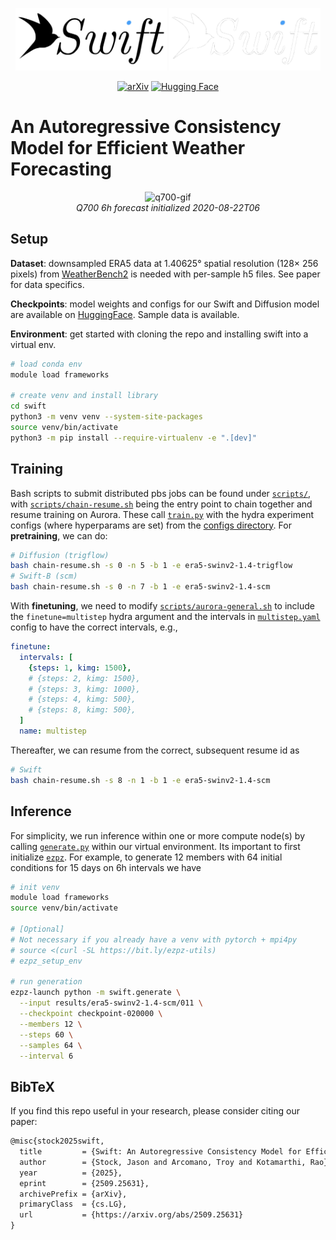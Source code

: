 <p align="center">
  <img src="media/swift-logo-light.png#gh-light-mode-only" alt="light-logo" height="100">
  <img src="media/swift-logo-dark.png#gh-dark-mode-only" alt="dark-logo" height="100">
</p>

<p align="center">
  <a href="https://arxiv.org/abs/2509.25631"><img src="https://img.shields.io/badge/arXiv-2509.25631-b31b1b.svg" alt="arXiv"></a>&nbsp;<a href="https://huggingface.co/stockeh/swift-era5-1.4"><img src="https://img.shields.io/badge/%E2%80%8B-Hugging%20Face-FFD21E?logo=huggingface&logoColor=FFD21E" alt="Hugging Face"></a>
</p>

# An Autoregressive Consistency Model for Efficient Weather Forecasting

<p align="center">
  <img src="https://github.com/user-attachments/assets/0de7f7ba-100b-4c7c-b712-2a75189bd404" alt="q700-gif" width="500"><br>
  <em>Q700 6h forecast initialized 2020-08-22T06</em>
</p>

## Setup

**Dataset**: downsampled ERA5 data at 1.40625° spatial resolution (128× 256 pixels) from [WeatherBench2](https://weatherbench2.readthedocs.io) is needed with per-sample h5 files. See paper for data specifics. 

**Checkpoints**: model weights and configs for our Swift and Diffusion model are available on  [HuggingFace](https://huggingface.co/stockeh/swift-era5-1.4). Sample data is available.

**Environment**: get started with cloning the repo and installing swift into a virtual env.
```bash
# load conda env
module load frameworks

# create venv and install library
cd swift
python3 -m venv venv --system-site-packages
source venv/bin/activate
python3 -m pip install --require-virtualenv -e ".[dev]"
```

## Training

Bash scripts to submit distributed pbs jobs can be found under [`scripts/`](scripts), with [`scripts/chain-resume.sh`](scripts/chain-resume.sh) being the entry point to chain together and resume training on Aurora. These call [`train.py`](src/swift/train.py) with the hydra experiment configs (where hyperparams are set) from the [configs directory](src/swift/configs/experiment). For **pretraining**, we can do:
```bash
# Diffusion (trigflow)
bash chain-resume.sh -s 0 -n 5 -b 1 -e era5-swinv2-1.4-trigflow
# Swift-B (scm)
bash chain-resume.sh -s 0 -n 7 -b 1 -e era5-swinv2-1.4-scm
```

With **finetuning**, we need to modify [`scripts/aurora-general.sh`](scripts/aurora-general.sh) to include the `finetune=multistep` hydra argument and the intervals in [`multistep.yaml`](src/swift/configs/finetune/multistep.yaml) config to have the correct intervals, e.g.,
```yaml
finetune:
  intervals: [
    {steps: 1, kimg: 1500},
    # {steps: 2, kimg: 1500},
    # {steps: 3, kimg: 1000},
    # {steps: 4, kimg: 500},
    # {steps: 8, kimg: 500},
  ]
  name: multistep
```
Thereafter, we can resume from the correct, subsequent resume id as
```bash
# Swift
bash chain-resume.sh -s 8 -n 1 -b 1 -e era5-swinv2-1.4-scm
```

## Inference

For simplicity, we run inference within one or more compute node(s) by calling [`generate.py`](src/swift/generate.py) within our virtual environment. Its important to first initialize [`ezpz`](https://github.com/saforem2/ezpz/). For example, to generate 12 members with 64 initial conditions for 15 days on 6h intervals we have

```bash
# init venv
module load frameworks
source venv/bin/activate

# [Optional]
# Not necessary if you already have a venv with pytorch + mpi4py
# source <(curl -SL https://bit.ly/ezpz-utils)
# ezpz_setup_env

# run generation
ezpz-launch python -m swift.generate \
  --input results/era5-swinv2-1.4-scm/011 \
  --checkpoint checkpoint-020000 \
  --members 12 \
  --steps 60 \
  --samples 64 \
  --interval 6
```

## BibTeX

If you find this repo useful in your research, please consider citing our paper:

```latex
@misc{stock2025swift,
  title         = {Swift: An Autoregressive Consistency Model for Efficient Weather Forecasting},
  author        = {Stock, Jason and Arcomano, Troy and Kotamarthi, Rao},
  year          = {2025},
  eprint        = {2509.25631},
  archivePrefix = {arXiv},
  primaryClass  = {cs.LG},
  url           = {https://arxiv.org/abs/2509.25631}
}
```

